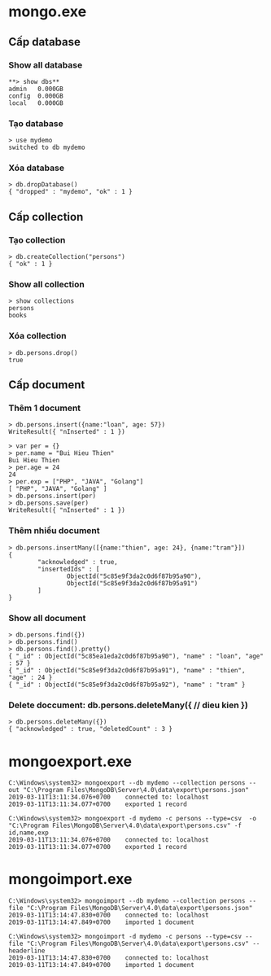# mongo.exe
## Cấp database
### Show all database
```
**> show dbs**
admin   0.000GB
config  0.000GB
local   0.000GB
```
### Tạo database
```
> use mydemo
switched to db mydemo
```
### Xóa database
```
> db.dropDatabase()
{ "dropped" : "mydemo", "ok" : 1 }
```

## Cấp collection
### Tạo collection
```
> db.createCollection("persons")
{ "ok" : 1 }
```
### Show all collection
```
> show collections
persons
books
```
### Xóa collection
```
> db.persons.drop()
true
```

## Cấp document
### Thêm 1 document
```
> db.persons.insert({name:"loan", age: 57})
WriteResult({ "nInserted" : 1 })
```
```
> var per = {}
> per.name = "Bui Hieu Thien"
Bui Hieu Thien
> per.age = 24
24
> per.exp = ["PHP", "JAVA", "Golang"]
[ "PHP", "JAVA", "Golang" ]
> db.persons.insert(per)
> db.persons.save(per)
WriteResult({ "nInserted" : 1 })
```
### Thêm nhiều document
```
> db.persons.insertMany([{name:"thien", age: 24}, {name:"tram"}])
{
        "acknowledged" : true,
        "insertedIds" : [
                ObjectId("5c85e9f3da2c0d6f87b95a90"),
                ObjectId("5c85e9f3da2c0d6f87b95a91")
        ]
}
```
### Show all document
```
> db.persons.find({})
> db.persons.find()
> db.persons.find().pretty()
{ "_id" : ObjectId("5c85ea1eda2c0d6f87b95a90"), "name" : "loan", "age" : 57 }
{ "_id" : ObjectId("5c85e9f3da2c0d6f87b95a91"), "name" : "thien", "age" : 24 }
{ "_id" : ObjectId("5c85e9f3da2c0d6f87b95a92"), "name" : "tram" }
```
### Delete doccument: db.persons.deleteMany({ // dieu kien })
```
> db.persons.deleteMany({})
{ "acknowledged" : true, "deletedCount" : 3 }
```


# mongoexport.exe
```
C:\Windows\system32> mongoexport --db mydemo --collection persons --out "C:\Program Files\MongoDB\Server\4.0\data\export\persons.json"
2019-03-11T13:11:34.076+0700    connected to: localhost
2019-03-11T13:11:34.077+0700    exported 1 record
```

```
C:\Windows\system32> mongoexport -d mydemo -c persons --type=csv  -o "C:\Program Files\MongoDB\Server\4.0\data\export\persons.csv" -f id,name,exp
2019-03-11T13:11:34.076+0700    connected to: localhost
2019-03-11T13:11:34.077+0700    exported 1 record
```

# mongoimport.exe
```
C:\Windows\system32> mongoimport --db mydemo --collection persons --file "C:\Program Files\MongoDB\Server\4.0\data\export\persons.json"
2019-03-11T13:14:47.830+0700    connected to: localhost
2019-03-11T13:14:47.849+0700    imported 1 document
```

```
C:\Windows\system32> mongoimport -d mydemo -c persons --type=csv --file "C:\Program Files\MongoDB\Server\4.0\data\export\persons.csv" --headerline
2019-03-11T13:14:47.830+0700    connected to: localhost
2019-03-11T13:14:47.849+0700    imported 1 document
```





